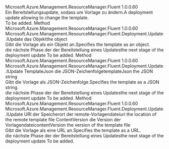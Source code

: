 <Type Name="IWithTemplate" FullName="Microsoft.Azure.Management.ResourceManager.Fluent.Deployment.Update.IWithTemplate">
  <TypeSignature Language="C#" Value="public interface IWithTemplate" />
  <TypeSignature Language="ILAsm" Value=".class public interface auto ansi abstract IWithTemplate" />
  <TypeSignature Language="DocId" Value="T:Microsoft.Azure.Management.ResourceManager.Fluent.Deployment.Update.IWithTemplate" />
  <TypeSignature Language="VB.NET" Value="Public Interface IWithTemplate" />
  <TypeSignature Language="F#" Value="type IWithTemplate = interface" />
  <AssemblyInfo>
    <AssemblyName>Microsoft.Azure.Management.ResourceManager.Fluent</AssemblyName>
    <AssemblyVersion>1.0.0.60</AssemblyVersion>
  </AssemblyInfo>
  <Interfaces />
  <Docs>
    <summary>
            <span data-ttu-id="80db5-101">Ein Bereitstellungsupdate, sodass um Vorlage zu ändern.</span><span class="sxs-lookup"><span data-stu-id="80db5-101">A deployment update allowing to change the template.</span></span>
            </summary>
    <remarks>To be added.</remarks>
  </Docs>
  <Members>
    <Member MemberName="WithTemplate">
      <MemberSignature Language="C#" Value="public Microsoft.Azure.Management.ResourceManager.Fluent.Deployment.Update.IUpdate WithTemplate (object template);" />
      <MemberSignature Language="ILAsm" Value=".method public hidebysig newslot virtual instance class Microsoft.Azure.Management.ResourceManager.Fluent.Deployment.Update.IUpdate WithTemplate(object template) cil managed" />
      <MemberSignature Language="DocId" Value="M:Microsoft.Azure.Management.ResourceManager.Fluent.Deployment.Update.IWithTemplate.WithTemplate(System.Object)" />
      <MemberSignature Language="VB.NET" Value="Public Function WithTemplate (template As Object) As IUpdate" />
      <MemberSignature Language="F#" Value="abstract member WithTemplate : obj -&gt; Microsoft.Azure.Management.ResourceManager.Fluent.Deployment.Update.IUpdate" Usage="iWithTemplate.WithTemplate template" />
      <MemberType>Method</MemberType>
      <AssemblyInfo>
        <AssemblyName>Microsoft.Azure.Management.ResourceManager.Fluent</AssemblyName>
        <AssemblyVersion>1.0.0.60</AssemblyVersion>
      </AssemblyInfo>
      <ReturnValue>
        <ReturnType>Microsoft.Azure.Management.ResourceManager.Fluent.Deployment.Update.IUpdate</ReturnType>
      </ReturnValue>
      <Parameters>
        <Parameter Name="template" Type="System.Object" />
      </Parameters>
      <Docs>
        <param name="template"><span data-ttu-id="80db5-102">das Objekt</span><span class="sxs-lookup"><span data-stu-id="80db5-102">the object</span></span></param>
        <summary>
            <span data-ttu-id="80db5-103">Gibt die Vorlage als ein Objekt an.</span><span class="sxs-lookup"><span data-stu-id="80db5-103">Specifies the template as an object.</span></span>
            </summary>
        <returns><span data-ttu-id="80db5-104">die nächste Phase der der Bereitstellung eines Updates</span><span class="sxs-lookup"><span data-stu-id="80db5-104">the next stage of the deployment update</span></span></returns>
        <remarks>To be added.</remarks>
      </Docs>
    </Member>
    <Member MemberName="WithTemplate">
      <MemberSignature Language="C#" Value="public Microsoft.Azure.Management.ResourceManager.Fluent.Deployment.Update.IUpdate WithTemplate (string templateJson);" />
      <MemberSignature Language="ILAsm" Value=".method public hidebysig newslot virtual instance class Microsoft.Azure.Management.ResourceManager.Fluent.Deployment.Update.IUpdate WithTemplate(string templateJson) cil managed" />
      <MemberSignature Language="DocId" Value="M:Microsoft.Azure.Management.ResourceManager.Fluent.Deployment.Update.IWithTemplate.WithTemplate(System.String)" />
      <MemberSignature Language="VB.NET" Value="Public Function WithTemplate (templateJson As String) As IUpdate" />
      <MemberSignature Language="F#" Value="abstract member WithTemplate : string -&gt; Microsoft.Azure.Management.ResourceManager.Fluent.Deployment.Update.IUpdate" Usage="iWithTemplate.WithTemplate templateJson" />
      <MemberType>Method</MemberType>
      <AssemblyInfo>
        <AssemblyName>Microsoft.Azure.Management.ResourceManager.Fluent</AssemblyName>
        <AssemblyVersion>1.0.0.60</AssemblyVersion>
      </AssemblyInfo>
      <ReturnValue>
        <ReturnType>Microsoft.Azure.Management.ResourceManager.Fluent.Deployment.Update.IUpdate</ReturnType>
      </ReturnValue>
      <Parameters>
        <Parameter Name="templateJson" Type="System.String" />
      </Parameters>
      <Docs>
        <param name="templateJson"><span data-ttu-id="80db5-105">TemplateJson die JSON-Zeichenfolge</span><span class="sxs-lookup"><span data-stu-id="80db5-105">templateJson the JSON string</span></span></param>
        <summary>
            <span data-ttu-id="80db5-106">Gibt die Vorlage als JSON-Zeichenfolge.</span><span class="sxs-lookup"><span data-stu-id="80db5-106">Specifies the template as a JSON string.</span></span>
            </summary>
        <returns><span data-ttu-id="80db5-107">die nächste Phase der der Bereitstellung eines Updates</span><span class="sxs-lookup"><span data-stu-id="80db5-107">the next stage of the deployment update</span></span></returns>
        <remarks>To be added.</remarks>
      </Docs>
    </Member>
    <Member MemberName="WithTemplateLink">
      <MemberSignature Language="C#" Value="public Microsoft.Azure.Management.ResourceManager.Fluent.Deployment.Update.IUpdate WithTemplateLink (string uri, string contentVersion);" />
      <MemberSignature Language="ILAsm" Value=".method public hidebysig newslot virtual instance class Microsoft.Azure.Management.ResourceManager.Fluent.Deployment.Update.IUpdate WithTemplateLink(string uri, string contentVersion) cil managed" />
      <MemberSignature Language="DocId" Value="M:Microsoft.Azure.Management.ResourceManager.Fluent.Deployment.Update.IWithTemplate.WithTemplateLink(System.String,System.String)" />
      <MemberSignature Language="VB.NET" Value="Public Function WithTemplateLink (uri As String, contentVersion As String) As IUpdate" />
      <MemberSignature Language="F#" Value="abstract member WithTemplateLink : string * string -&gt; Microsoft.Azure.Management.ResourceManager.Fluent.Deployment.Update.IUpdate" Usage="iWithTemplate.WithTemplateLink (uri, contentVersion)" />
      <MemberType>Method</MemberType>
      <AssemblyInfo>
        <AssemblyName>Microsoft.Azure.Management.ResourceManager.Fluent</AssemblyName>
        <AssemblyVersion>1.0.0.60</AssemblyVersion>
      </AssemblyInfo>
      <ReturnValue>
        <ReturnType>Microsoft.Azure.Management.ResourceManager.Fluent.Deployment.Update.IUpdate</ReturnType>
      </ReturnValue>
      <Parameters>
        <Parameter Name="uri" Type="System.String" />
        <Parameter Name="contentVersion" Type="System.String" />
      </Parameters>
      <Docs>
        <param name="uri"><span data-ttu-id="80db5-108">URI der Speicherort der remote-Vorlagendatei</span><span class="sxs-lookup"><span data-stu-id="80db5-108">uri the location of the remote template file</span></span></param>
        <param name="contentVersion"><span data-ttu-id="80db5-109">ContentVersion die Version der Vorlagendatei</span><span class="sxs-lookup"><span data-stu-id="80db5-109">contentVersion the version of the template file</span></span></param>
        <summary>
            <span data-ttu-id="80db5-110">Gibt die Vorlage als eine URL an.</span><span class="sxs-lookup"><span data-stu-id="80db5-110">Specifies the template as a URL.</span></span>
            </summary>
        <returns><span data-ttu-id="80db5-111">die nächste Phase der der Bereitstellung eines Updates</span><span class="sxs-lookup"><span data-stu-id="80db5-111">the next stage of the deployment update</span></span></returns>
        <remarks>To be added.</remarks>
      </Docs>
    </Member>
  </Members>
</Type>